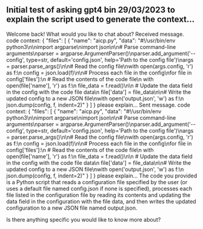 ## Initial test of asking gpt4 bin 29/03/2023 to explain the script used to generate the context...

Welcome back! What would you like to chat about?
Received message.
code context: { "files": [ { "name": "aicp.py", "data": "#!/usr/bin/env python3\n\nimport argparse\nimport json\n\n# Parse command-line arguments\nparser = argparse.ArgumentParser()\nparser.add_argument('--config', type=str, default='config.json', help='Path to the config file')\nargs = parser.parse_args()\n\n# Read the config file\nwith open(args.config, 'r') as f:\n config = json.load(f)\n\n# Process each file in the config\nfor file in config['files']:\n # Read the contents of the code file\n with open(file['name'], 'r') as f:\n file_data = f.read()\n\n # Update the data field in the config with the code file data\n file['data'] = file_data\n\n# Write the updated config to a new JSON file\nwith open('output.json', 'w') as f:\n json.dump(config, f, indent=2)" } ] } please explain...
Sent message. code context: { "files": [ { "name": "aicp.py", "data": "#!/usr/bin/env python3\n\nimport argparse\nimport json\n\n# Parse command-line arguments\nparser = argparse.ArgumentParser()\nparser.add_argument('--config', type=str, default='config.json', help='Path to the config file')\nargs = parser.parse_args()\n\n# Read the config file\nwith open(args.config, 'r') as f:\n config = json.load(f)\n\n# Process each file in the config\nfor file in config['files']:\n # Read the contents of the code file\n with open(file['name'], 'r') as f:\n file_data = f.read()\n\n # Update the data field in the config with the code file data\n file['data'] = file_data\n\n# Write the updated config to a new JSON file\nwith open('output.json', 'w') as f:\n json.dump(config, f, indent=2)" } ] } please explain...
The code you provided is a Python script that reads a configuration file specified by the user (or uses a default file named config.json if none is specified), processes each file listed in the configuration file by reading its contents and updating the data field in the configuration with the file data, and then writes the updated configuration to a new JSON file named output.json.

Is there anything specific you would like to know more about?
